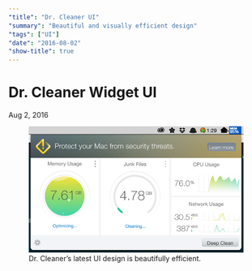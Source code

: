 ```yaml
---
"title": "Dr. Cleaner UI"
"summary": "Beautiful and visually efficient design"
"tags": ["UI"]
"date": "2016-08-02"
"show-title": true
---
```

# Dr. Cleaner Widget UI

<p class="datetime">Aug 2, 2016</p>

<figure class="standalone centered">
	<img src="drcleaner-menubar-ui--high.jpg" alt="The menubar widget for Dr. Cleaner on Mac OS X">
	<figcaption>Dr. Cleaner’s latest UI design is beautifully efficient.</figcaption>
</figure>
